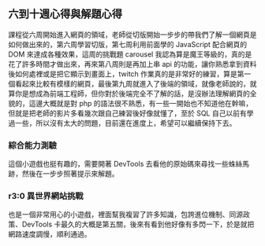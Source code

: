 ## 六到十週心得與解題心得
課程從六周開始進入網頁的領域，老師從切版開始一步步的帶我們了解一個網頁是如何做出來的，第六周學習切版，第七周利用前面學的 JavaScript 配合網頁的 DOM  來達成各種效果，這周的挑戰題 carousel 我認為算是魔王等級的，真的是花了許多時間才做出來，再來第八周則是再加上串 api 的功能，讓你熟悉拿到資料後如何處裡或是把它顯示到畫面上，twitch 作業真的是非常好的練習，算是第一個看起來比較有模樣的網頁，最後第九周就進入了後端的領域，就像老師說的，就算你是想成為前端工程師，但你對於後端完全不了解的話，是沒辦法理解網頁的全貌的，這邊大概就是對 php 的語法很不熟悉，有一些一開始也不知道他在幹嘛，但就是把老師的影片多看幾次跟自己練習後好像就懂了，至於 SQL 自己以前有學過一些，所以沒有太大的問題，目前還在進度上，希望可以繼續保持下去。

### 綜合能力測驗
這個小遊戲也挺有趣的，需要開著 DevTools 去看他的原始碼來尋找一些蛛絲馬跡，然後在一步步照著提示來解題。

### r3:0 異世界網站挑戰
也是一個非常用心的小遊戲，裡面幫我複習了許多知識，包誇進位機制、同源政策、DevTools 卡最久的大概是第五關，後來有看到他好像有多閃一下，於是就把網路速度調慢，順利通過。
